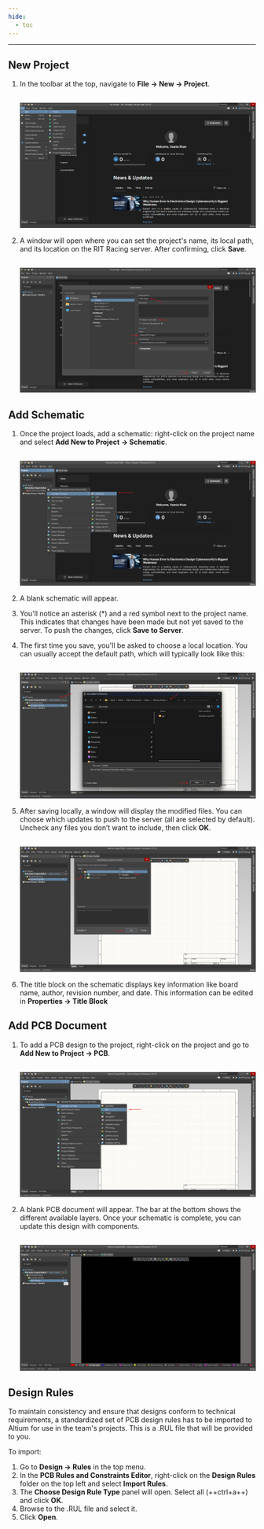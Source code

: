 ```yaml
---
hide:
  - toc
---
```


---

## New Project

1. In the toolbar at the top, navigate to **File → New → Project**.

    <div style="text-align: center; margin-top: 30px;">
        <img src="/../../Hardware/Altium/Images/create-new.png" alt="Create New"  style="max-width: 100%; height: auto;"/>
    </div>

2. A window will open where you can set the project's name, its local path, and its location on the RIT Racing server. After confirming, click **Save**.

    <div style="text-align: center; margin-top: 30px;">
        <img src="/../../Hardware/Altium/Images/set-new.png" alt="Set New"  style="max-width: 100%; height: auto;"/>
    </div>

## Add Schematic

1. Once the project loads, add a schematic: right-click on the project name and select **Add New to Project → Schematic**.

    <div style="text-align: center; margin-top: 30px;">
        <img src="/../../Hardware/Altium/Images/add-schematic.png" alt="Add Schematic"  style="max-width: 100%; height: auto;"/>
    </div>

2. A blank schematic will appear. 

3. You'll notice an asterisk (\*) and a red symbol next to the project name. This indicates that changes have been made but not yet saved to the server. To push the changes, click **Save to Server**.

4. The first time you save, you'll be asked to choose a local location. You can usually accept the default path, which will typically look llike this:

    <div style="text-align: center; margin-top: 30px;">
        <img src="/../../Hardware/Altium/Images/save-to-server.png" alt="Save to Server"  style="max-width: 100%; height: auto;"/>
    </div>

5. After saving locally, a window will display the modified files. You can choose which updates to push to the server (all are selected by default). Uncheck any files you don’t want to include, then click **OK**.

    <div style="text-align: center; margin-top: 30px;">
        <img src="/../../Hardware/Altium/Images/choose-modifications.png" alt="Choose Modifications"  style="max-width: 100%; height: auto;"/>
    </div>

6. The title block on the schematic displays key information like board name, author, revision number, and date. This information can be edited in **Properties → Title Block**


## Add PCB Document

1. To add a PCB design to the project, right-click on the project and go to **Add New to Project → PCB**.

    <div style="text-align: center; margin-top: 30px;">
        <img src="/../../Hardware/Altium/Images/add-pcb.png" alt="Add PCB"  style="max-width: 100%; height: auto;"/>
    </div>

2. A blank PCB document will appear. The bar at the bottom shows the different available layers. Once your schematic is complete, you can update this design with components.

    <div style="text-align: center; margin-top: 30px;">
        <img src="/../../Hardware/Altium/Images/blank-pcb.png" alt="Blank PCB"  style="max-width: 100%; height: auto;"/>
    </div>

## Design Rules

To maintain consistency and ensure that designs conform to technical requirements, a standardized set of PCB design rules has to be imported to Altium for use in the team's projects. This is a .RUL file that will be provided to you. 

To import:

1. Go to **Design → Rules** in the top menu.
2. In the **PCB Rules and Constraints Editor**, right-click on the **Design Rules** folder on the top left and select **Import Rules**.
3. The **Choose Design Rule Type** panel will open. Select all (++ctrl+a++) and click **OK**.
3. Browse to the .RUL file and select it.
4. Click **Open**.